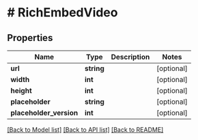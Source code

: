 # # RichEmbedVideo

## Properties

Name | Type | Description | Notes
------------ | ------------- | ------------- | -------------
**url** | **string** |  | [optional]
**width** | **int** |  | [optional]
**height** | **int** |  | [optional]
**placeholder** | **string** |  | [optional]
**placeholder_version** | **int** |  | [optional]

[[Back to Model list]](../../README.md#models) [[Back to API list]](../../README.md#endpoints) [[Back to README]](../../README.md)
